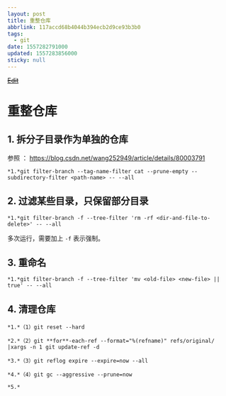 ```yaml
---
layout: post
title: 重整仓库
abbrlink: 117accd68b4044b394ecb2d9ce93b3b0
tags:
  - git
date: 1557282791000
updated: 1557283856000
sticky: null
---
```


<s>[Edit](http://maxiang.io/#/?provider=evernote&guid=252d6ba3-6720-4837-b813-9a1b33c073ea&notebook=blog)</s>

# 重整仓库

## 1. 拆分子目录作为单独的仓库

参照 ： <https://blog.csdn.net/wang252949/article/details/80003791>

`*1.*git filter-branch --tag-name-filter cat --prune-empty --subdirectory-filter <path-name> -- --all`

## 2. 过滤某些目录，只保留部分目录

`*1.*git filter-branch -f --tree-filter 'rm -rf <dir-and-file-to-delete>' -- --all`

多次运行，需要加上 `-f` 表示强制。

## 3. 重命名

`*1.*git filter-branch -f --tree-filter 'mv <old-file> <new-file> || true' -- --all`

## 4. 清理仓库

```
*1.*（1）git reset --hard

*2.*（2）git **for**-each-ref --format="%(refname)" refs/original/ |xargs -n 1 git update-ref -d

*3.*（3）git reflog expire --expire=now --all

*4.*（4）git gc --aggressive --prune=now

*5.*
```

<div style="display: none;">%23%20%u91CD%u6574%u4ED3%u5E93%0A%0A@%28blog%29%5Bposts%2Cgit%5D%0A%0A%23%23%201.%20%u62C6%u5206%u5B50%u76EE%u5F55%u4F5C%u4E3A%u5355%u72EC%u7684%u4ED3%u5E93%0A%0A%u53C2%u7167%20%uFF1A%20https%3A//blog.csdn.net/wang252949/article/details/80003791%0A%0A%60%60%60%20bash%0Agit%20filter-branch%20--tag-name-filter%20cat%20--prune-empty%20--subdirectory-filter%20%3Cpath-name%3E%20--%20--all%0A%60%60%60%0A%0A%23%23%202.%20%u8FC7%u6EE4%u67D0%u4E9B%u76EE%u5F55%uFF0C%u53EA%u4FDD%u7559%u90E8%u5206%u76EE%u5F55%0A%0A%60%60%60bash%0Agit%20filter-branch%20-f%20--tree-filter%20%27rm%20-rf%20%3Cdir-and-file-to-delete%3E%27%20--%20--all%0A%60%60%60%0A%0A%u591A%u6B21%u8FD0%u884C%uFF0C%u9700%u8981%u52A0%u4E0A%20%60-f%60%20%u8868%u793A%u5F3A%u5236%u3002%0A%0A%23%23%203.%20%u91CD%u547D%u540D%0A%0A%60%60%60%20bash%0Agit%20filter-branch%20-f%20--tree-filter%20%27mv%20%3Cold-file%3E%20%3Cnew-file%3E%20%7C%7C%20true%27%20--%20--all%0A%60%60%60%0A%0A%23%23%204.%20%u6E05%u7406%u4ED3%u5E93%0A%0A%60%60%60%20bash%0A%uFF081%uFF09git%20reset%20--hard%0A%uFF082%uFF09git%20for-each-ref%20--format%3D%22%25%28refname%29%22%20refs/original/%20%7Cxargs%20-n%201%20git%20update-ref%20-d%0A%uFF083%uFF09git%20reflog%20expire%20--expire%3Dnow%20--all%0A%uFF084%uFF09git%20gc%20--aggressive%20--prune%3Dnow%0A%0A%60%60%60</div>
